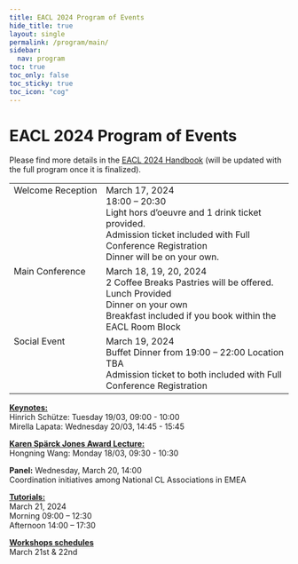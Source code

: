 ```yaml
---
title: EACL 2024 Program of Events 
hide_title: true
layout: single
permalink: /program/main/
sidebar:
  nav: program
toc: true
toc_only: false
toc_sticky: true
toc_icon: "cog" 
---
```



<h1>EACL 2024 Program of Events</h1>

Please find more details in the [EACL 2024 Handbook](../../downloads/handbook.pdf) (will be updated with the full program once it is finalized).

<table>
  <tr>
   <td nowrap="nowrap" style="vertical-align: top;">
        Welcome Reception
   </td> 
   <td>
        March 17, 2024 <br>
		18:00 – 20:30 <br>
		Light hors d’oeuvre and 1 drink ticket provided. <br>
        Admission ticket included with Full Conference Registration <br>
		Dinner will be on your own. <br>
   </td>
  </tr>
  <tr>
   <td nowrap="nowrap" style="vertical-align: top;">
      Main Conference
   </td> 
   <td>
     March 18, 19, 20, 2024 <br>
     2 Coffee Breaks Pastries will be offered. <br>
     Lunch Provided <br>
     Dinner on your own  <br>
     Breakfast included if you book within the EACL Room Block <br>

   </td>
  </tr>
  <tr>
   <td nowrap="nowrap" style="vertical-align: top;">
      Social Event           
   </td> 
   <td>
     March 19, 2024 <br>
     Buffet Dinner from 19:00 – 22:00 Location TBA <br>
     Admission ticket to both included with Full Conference Registration  <br>
   </td>
  </tr>
  <!--
  <tr>
   <td nowrap="nowrap" style="vertical-align: top;">
     Tutorials   
   </td> 
   <td>
     March 21, 2023 <br>
     09:00 – 17:30 <br>
     2 Coffee Breaks Pastries will be offered.  <br>
     Lunch and Dinner on your own  <br>
     Breakfast included if you book within the EACL Room Block <br>
   </td>
  </tr>
  <tr>
   <td nowrap="nowrap" style="vertical-align: top;">
      Workshops
   </td> 
   <td>
      March 21 & 22, 2023  <br>
      2 Coffee Breaks Pastries will be offered. <br>
      Lunch and Dinner on your own <br>
      Breakfast included if you book within the EACL Room Block <br>
   </td>
  </tr> -->
</table>

<b><a href="https://2024.eacl.org/program/invited/">Keynotes:</a></b> <br>
Hinrich Schütze: Tuesday 19/03, 09:00 - 10:00 <br>
Mirella Lapata: Wednesday 20/03, 14:45 - 15:45

<b><a href="https://2024.eacl.org/program/invited/">Karen Spärck Jones Award Lecture:</a></b> <br>
Hongning Wang: Monday 18/03, 09:30 - 10:30 

<b>Panel:</b> Wednesday, March 20, 14:00<br>
Coordination initiatives among National CL Associations in EMEA

<b><a href="https://2024.eacl.org/program/tutorials/">Tutorials:</a></b> <br>
March 21, 2024 <br>
Morning 09:00 – 12:30 <br>
Afternoon 14:00 – 17:30

<b><a href="https://2024.eacl.org/program/workshops/">Workshops schedules</a></b><br>
March 21st & 22nd 


<!-- <table>

  <tr style="background-color:#f1f2fa"><td colspan="2"><b>March 17, 2024</b></td></tr>
  <tr><td nowrap="nowrap">18:30 - 20:30</td> <td>Welcome Reception</td></tr>
  <tr></tr>

  <tr style="background-color:#f1f2fa"><td colspan="2"><b>March 18, 2024</b></td></tr>
  <tr><td></td> <td> Main Conference</td></tr>
  <tr></tr>

  <tr style="background-color:#f1f2fa"><td colspan="2"><b>March 19, 2024</b></td></tr>
  <tr><td></td> <td> Main Conference</td></tr>
  <tr><td>19:00 - 21:00</td> <td> Social Event</td></tr>
  <tr></tr>

  <tr style="background-color:#f1f2fa"><td colspan="2"><b>March 20, 2024</b></td></tr>
  <tr><td></td> <td> Main Conference</td></tr>
  <tr></tr>

  <tr style="background-color:#f1f2fa"><td colspan="2"><b>March 21, 2023</b></td></tr>
  <tr><td>09:00 – 17:30 </td> <td>    Tutorials </td></tr>  
  <tr><td></td> <td>    Workshops </td></tr>  
  <tr></tr>

  <tr style="background-color:#f1f2fa"><td colspan="2"><b>March 22, 2023</b></td></tr>
  <tr><td></td> <td>    Workshops </td></tr>  
  <tr></tr>

</table> -->
<b></b> 
  
  
  


  
